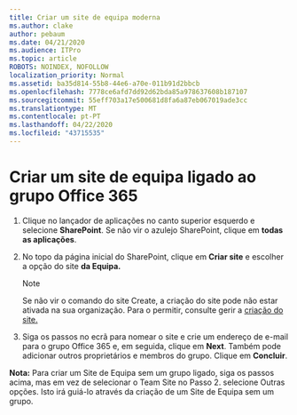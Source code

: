 ```yaml
---
title: Criar um site de equipa moderna
ms.author: clake
author: pebaum
ms.date: 04/21/2020
ms.audience: ITPro
ms.topic: article
ROBOTS: NOINDEX, NOFOLLOW
localization_priority: Normal
ms.assetid: ba35d814-55b8-44e6-a70e-011b91d2bbcb
ms.openlocfilehash: 7778ce6afd7dd92d62bda85a978637608b187107
ms.sourcegitcommit: 55eff703a17e500681d8fa6a87eb067019ade3cc
ms.translationtype: MT
ms.contentlocale: pt-PT
ms.lasthandoff: 04/22/2020
ms.locfileid: "43715535"
---
```

# <a name="create-an-office-365-group-connected-team-site"></a>Criar um site de equipa ligado ao grupo Office 365

1. Clique no lançador de aplicações no canto superior esquerdo e selecione **SharePoint**. Se não vir o azulejo SharePoint, clique em **todas as aplicações**.
    
2. No topo da página inicial do SharePoint, clique em **Criar site** e escolher a opção do site **da Equipa.** 
    
    > [!NOTE]
    > Se não vir o comando do site Create, a criação do site pode não estar ativada na sua organização. Para o permitir, consulte gerir a [criação do site.](https://go.microsoft.com/fwlink/?linkid=2009644) 
  
3. Siga os passos no ecrã para nomear o site e crie um endereço de e-mail para o grupo Office 365 e, em seguida, clique em **Next**. Também pode adicionar outros proprietários e membros do grupo. Clique em **Concluir**.
  
 **Nota:** Para criar um Site de Equipa sem um grupo ligado, siga os passos acima, mas em vez de selecionar o Team Site no Passo 2. selecione Outras opções. Isto irá guiá-lo através da criação de um Site de Equipa sem um grupo. 
    


